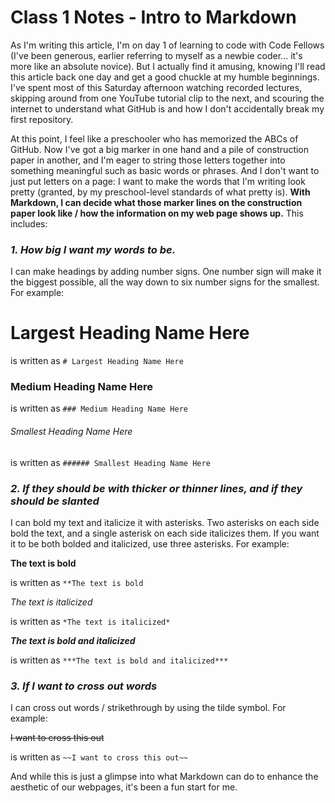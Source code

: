 # Class 1 Notes - Intro to Markdown

As I'm writing this article, I'm on day 1 of learning to code with Code Fellows (I've been generous, earlier referring to myself as a newbie coder... it's more like an absolute novice). But I actually find it amusing, knowing I'll read this article back one day and get a good chuckle at my humble beginnings. I've spent most of this Saturday afternoon watching recorded lectures, skipping around from one YouTube tutorial clip to the next, and scouring the internet to understand what GitHub is and how I don't accidentally break my first repository.

At this point, I feel like a preschooler who has memorized the ABCs of GitHub. Now I've got a big marker in one hand and a pile of construction paper in another, and I'm eager to string those letters together into something meaningful such as basic words or phrases. And I don't want to just put letters on a page: I want to make the words that I'm writing look pretty (granted, by my preschool-level standards of what pretty is). **With Markdown, I can decide what those marker lines on the construction paper look like / how the information on my web page shows up.** This includes:

### ***1. How big I want my words to be.*** 

I can make headings by adding number signs. One number sign will make it the biggest possible, all the way down to six number signs for the smallest. For example:

# Largest Heading Name Here
is written as
`# Largest Heading Name Here`

### Medium Heading Name Here
is written as
`### Medium Heading Name Here`

###### Smallest Heading Name Here
is written as
`###### Smallest Heading Name Here`

### ***2. If they should be with thicker or thinner lines, and if they should be slanted***

I can bold my text and italicize it with asterisks. Two asterisks on each side bold the text, and a single asterisk on each side italicizes them. If you want it to be both bolded and italicized, use three asterisks. For example:

**The text is bold**

is written as
`**The text is bold`

*The text is italicized*

is written as
`*The text is italicized*`

***The text is bold and italicized***

is written as
`***The text is bold and italicized***`

### ***3. If I want to cross out words***

I can cross out words / strikethrough by using the tilde symbol. For example:

~~I want to cross this out~~

is written as
`~~I want to cross this out~~`


And while this is just a glimpse into what Markdown can do to enhance the aesthetic of our webpages, it's been a fun start for me.
